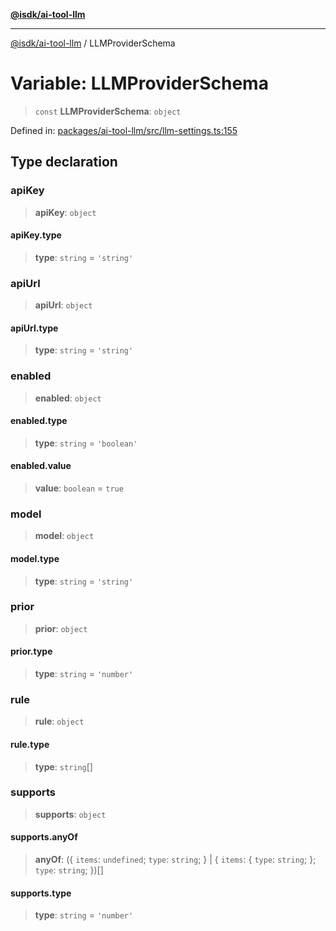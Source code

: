 [**@isdk/ai-tool-llm**](../README.md)

***

[@isdk/ai-tool-llm](../globals.md) / LLMProviderSchema

# Variable: LLMProviderSchema

> `const` **LLMProviderSchema**: `object`

Defined in: [packages/ai-tool-llm/src/llm-settings.ts:155](https://github.com/isdk/ai-tool-llm.js/blob/0105e0806703dc594a3652a122c6373b3789706e/src/llm-settings.ts#L155)

## Type declaration

### apiKey

> **apiKey**: `object`

#### apiKey.type

> **type**: `string` = `'string'`

### apiUrl

> **apiUrl**: `object`

#### apiUrl.type

> **type**: `string` = `'string'`

### enabled

> **enabled**: `object`

#### enabled.type

> **type**: `string` = `'boolean'`

#### enabled.value

> **value**: `boolean` = `true`

### model

> **model**: `object`

#### model.type

> **type**: `string` = `'string'`

### prior

> **prior**: `object`

#### prior.type

> **type**: `string` = `'number'`

### rule

> **rule**: `object`

#### rule.type

> **type**: `string`[]

### supports

> **supports**: `object`

#### supports.anyOf

> **anyOf**: (\{ `items`: `undefined`; `type`: `string`; \} \| \{ `items`: \{ `type`: `string`; \}; `type`: `string`; \})[]

#### supports.type

> **type**: `string` = `'number'`
